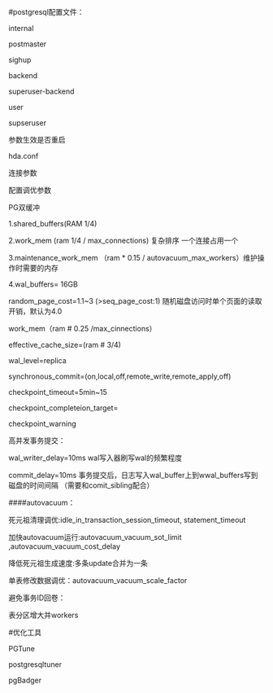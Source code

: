 #postgresql配置文件：

internal

postmaster

sighup

backend

superuser-backend

user

supseruser

参数生效是否重启









hda.conf

连接参数



配置调优参数

PG双缓冲

1.shared_buffers(RAM 1/4)

2.work_mem (ram 1/4  / max_connections) 复杂排序 一个连接占用一个

3.maintenance_work_mem （ram * 0.15 / autovacuum_max_workers）维护操作时需要的内存

4.wal_buffers= 16GB

random_page_cost=1.1~3 (>seq_page_cost:1) 随机磁盘访问时单个页面的读取开销，默认为4.0

work_mem（ram # 0.25 /max_cinnections）

effective_cache_size=(ram # 3/4)

wal_level=replica

synchronous_commit=(on,local,off,remote_write,remote_apply,off)

checkpoint_timeout=5min~15

checkpoint_completeion_target=

checkpoint_warning

高并发事务提交：

wal_writer_delay=10ms wal写入器刷写wal的频繁程度

commit_delay=10ms 事务提交后，日志写入wal_buffer上到wwal_buffers写到磁盘的时间间隔 （需要和comit_sibling配合）

####autovacuum：

死元祖清理调优:idle_in_transaction_session_timeout, statement_timeout

加快autovacuum运行:autovacuum_vacuum_sot_limit ,autovacuum_vacuum_cost_delay

降低死元祖生成速度:多条update合并为一条

单表修改数据调优：autovacuum_vacuum_scale_factor

避免事务ID回卷：

表分区增大并workers



#优化工具

PGTune

postgresqltuner

pgBadger